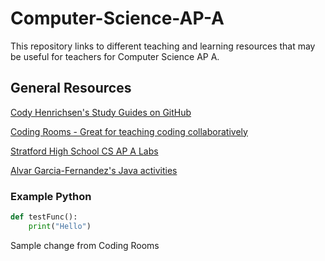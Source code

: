 # Computer-Science-AP-A
This repository links to different teaching and learning resources that may be useful for teachers for Computer Science AP A.

## General Resources ##
[Cody Henrichsen's Study Guides on GitHub](https://github.com/CodyHenrichsen-CTEC/Study_Resources/tree/main/Java)

[Coding Rooms - Great for teaching coding collaboratively](https://codingrooms.com)

[Stratford High School CS AP A Labs](https://github.com/StratfordHS-APCSA)

[Alvar Garcia-Fernandez's Java activities](https://github.com/calcpage/AP-Computer-Science-A-with-Java)
### Example Python
``` Python
def testFunc():
    print("Hello")
```

Sample change from Coding Rooms
